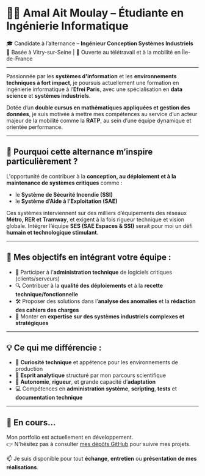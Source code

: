 # 👩‍💻 Amal Ait Moulay – Étudiante en Ingénierie Informatique

🎓 Candidate à l’alternance – **Ingénieur Conception Systèmes Industriels**  
📍 Basée à Vitry-sur-Seine | 💼 Ouverte au télétravail et à la mobilité en Île-de-France

---

Passionnée par les **systèmes d'information** et les **environnements techniques à fort impact**, je poursuis actuellement une formation en ingénierie informatique à l’**Efrei Paris**, avec une spécialisation en **data science** et **systèmes industriels**.

Dotée d’un **double cursus en mathématiques appliquées et gestion des données**, je suis motivée à mettre mes compétences au service d’un acteur majeur de la mobilité comme la **RATP**, au sein d’une équipe dynamique et orientée performance.

---

## 🔧 Pourquoi cette alternance m’inspire particulièrement ?

L'opportunité de contribuer à la **conception, au déploiement et à la maintenance de systèmes critiques** comme :
- le **Système de Sécurité Incendie (SSI)**
- le **Système d’Aide à l’Exploitation (SAE)**

Ces systèmes interviennent sur des milliers d’équipements des réseaux **Métro, RER et Tramway**, et exigent à la fois rigueur technique et vision globale. Intégrer l’équipe **SES (SAE Espaces & SSI)** serait pour moi un défi **humain et technologique stimulant**.

---

## 🎯 Mes objectifs en intégrant votre équipe :

- 🧩 Participer à l’**administration technique** de logiciels critiques (clients/serveurs)
- 🔍 Contribuer à la **qualité des déploiements** et à la **recette technique/fonctionnelle**
- 🛠 Proposer des solutions dans l’**analyse des anomalies** et la **rédaction des cahiers des charges**
- 🚀 Monter en **expertise sur des systèmes industriels complexes et stratégiques**

---

## 💡 Ce qui me différencie :

- 🎯 **Curiosité technique** et appétence pour les environnements de production
- 🧠 **Esprit analytique** structuré par mon parcours scientifique
- 🤝 **Autonomie**, **rigueur**, et grande capacité d’**adaptation**
- 💻 Compétences en **administration système**, **scripting**, **tests** et **documentation technique**

---

## 🔗 En cours...

Mon portfolio est actuellement en développement.  
👉 N'hésitez pas à consulter [mes dépôts GitHub](https://github.com/Amal632) pour suivre mes projets.

📫 Je suis disponible pour tout **échange**, **entretien** ou **présentation de mes réalisations**.

